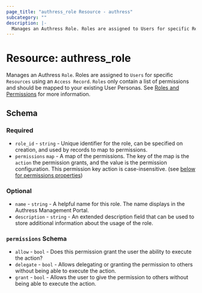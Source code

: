 ```yaml
---
page_title: "authress_role Resource - authress"
subcategory: ""
description: |-
  Manages an Authress Role. Roles are assigned to Users for specific Resources using an Access Record. Roles only contain a list of permissions and should be mapped to your existing User Personas. See Roles and Permissions https://authress.io/knowledge-base/docs/authorization/permissions#roles for more information.
---
```


# Resource: authress_role

Manages an Authress `Role`. Roles are assigned to `Users` for specific `Resources` using an `Access Record`. `Roles` only contain a list of permissions and should be mapped to your existing User Personas. See [Roles and Permissions](https://authress.io/knowledge-base/docs/authorization/permissions#roles) for more information.



<!-- schema generated by tfplugindocs -->
## Schema

### Required

- `role_id` - `string` - Unique identifier for the role, can be specified on creation, and used by records to map to permissions.
- `permissions` `map` - A map of the permissions. The key of the map is the `action` the permission grants, and the value is the permission configuration. This permission key action is case-insensitive. (see [below for permissions properties](#nestedatt--permissions))

### Optional

- `name` - `string` - A helpful name for this role. The name displays in the Authress Management Portal.
- `description` - `string` - An extended description field that can be used to store additional information about the usage of the role.

<a id="nestedatt--permissions"></a>
### `permissions` Schema

- `allow` - `bool` - Does this permission grant the user the ability to execute the action?
- `delegate` - `bool` - Allows delegating or granting the permission to others without being able to execute the action.
- `grant` - `bool` - Allows the user to give the permission to others without being able to execute the action.


